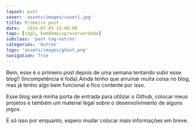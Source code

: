 ```yaml
---
layout: post
cover: 'assets/images/cover1.jpg'
title: Primeiro post
date:   2016-07-03 15:00:00
tags: [tag2, bomdemaispraserverdade]
subclass: 'post tag-outros'
categories: 'Outros'
logo: 'assets/images/ghost.png'
navigation: True
---
```


Bem, esse é o primeiro post depois de uma semana tentando subir esse blog!! (Incompetência é foda).Ainda tenho que arrumar muita coisa no blog, mas já tenho algo bem funcional e fico contente por isso.

Esse blog será minha porta de entrada para utilizar o Github, colocar meus projetos e também um material legal sobre o desenvolvimento de alguns jogos.

É só isso por enquanto, espero mudar colocar mais informações em breve.